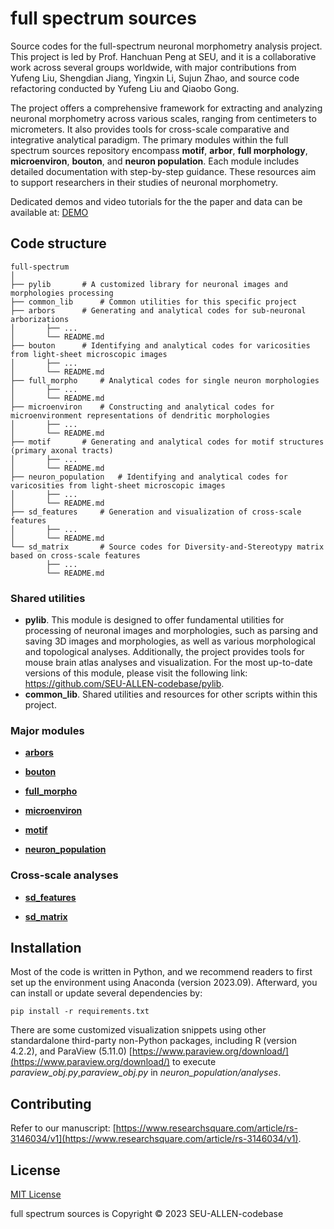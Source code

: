 # full spectrum sources
Source codes for the full-spectrum neuronal morphometry analysis project. This project is led by Prof. Hanchuan Peng at SEU, and it is a collaborative work across several groups worldwide, with major contributions from Yufeng Liu, Shengdian Jiang, Yingxin Li, Sujun Zhao, and source code refactoring conducted by Yufeng Liu and Qiaobo Gong. 

The project offers a comprehensive framework for extracting and analyzing neuronal morphometry across various scales, ranging from centimeters to micrometers. It also provides tools for cross-scale comparative and integrative analytical paradigm. The primary modules within the full spectrum sources repository encompass **motif**, **arbor**, **full morphology**, **microenviron**, **bouton**, and **neuron population**. Each module includes detailed documentation with step-by-step guidance. These resources aim to support researchers in their studies of neuronal morphometry.

Dedicated demos and video tutorials for the the paper and data can be available at: [DEMO](https://sd-jiang.github.io/full_spectrum)

## Code structure
```
full-spectrum
│
├── pylib		# A customized library for neuronal images and morphologies processing
├── common_lib		# Common utilities for this specific project
├── arbors		# Generating and analytical codes for sub-neuronal arborizations
│       ├── ...
│       └── README.md	
├── bouton		# Identifying and analytical codes for varicosities from light-sheet microscopic images
│       ├── ...
│       └── README.md	
├── full_morpho		# Analytical codes for single neuron morphologies
│       ├── ...
│       └── README.md
├── microenviron	# Constructing and analytical codes for microenvironment representations of dendritic morphologies
│       ├── ...
│       └── README.md
├── motif		# Generating and analytical codes for motif structures (primary axonal tracts)
│       ├── ...
│       └── README.md	
├── neuron_population	# Identifying and analytical codes for varicosities from light-sheet microscopic images
│       ├── ...
│       └── README.md
├── sd_features		# Generation and visualization of cross-scale features
│       ├── ...
│       └── README.md
└── sd_matrix		# Source codes for Diversity-and-Stereotypy matrix based on cross-scale features
        ├── ...
        └── README.md
```


### Shared utilities
- **pylib**. This module is designed to offer fundamental utilities for processing of neuronal images and morphologies, such as parsing and saving 3D images and morphologies, as well as various morphological and topological analyses. Additionally, the project provides tools for mouse brain atlas analyses and visualization. For the most up-to-date versions of this module, please visit the following link: https://github.com/SEU-ALLEN-codebase/pylib.
- **common_lib**. Shared utilities and resources for other scripts within this project.


### Major modules
- **[arbors](./arbors/README.md)**

- **[bouton](./bouton/README.md)**

- **[full_morpho](./full_morpho/README.md)**

- **[microenviron](./microenviron/README.md)**

- **[motif](./motif/README.md)**

- **[neuron_population](./neuron_population/README.md)**

### Cross-scale analyses
- **[sd_features](./sd_features/README.md)**

- **[sd_matrix](./sd_matrix/README.md)**

## Installation
Most of the code is written in Python, and we recommend readers to first set up the environment using Anaconda (version 2023.09). Afterward, you can install or update several dependencies by:

	pip install -r requirements.txt

There are some customized visualization snippets using other standardalone third-party non-Python packages, including R (version 4.2.2), and ParaView (5.11.0) [https://www.paraview.org/download/](https://www.paraview.org/download/) to execute *paraview\_obj.py*,*paraview\_obj.py* in *neuron_population/analyses*.

## Contributing
Refer to our manuscript: [https://www.researchsquare.com/article/rs-3146034/v1](https://www.researchsquare.com/article/rs-3146034/v1).

## License
[MIT License](./LICENSE)

full spectrum sources is Copyright © 2023 SEU-ALLEN-codebase
